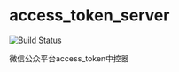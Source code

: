 # access_token_server

[![Build Status](https://travis-ci.org/concefly/access_token_server.svg?branch=master)](https://travis-ci.org/concefly/access_token_server)


微信公众平台access_token中控器
